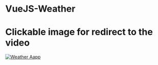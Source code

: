 # VueJS-Weather

<h1>Clickable image for redirect to the video</h1>

[![Weather Aapp](https://i9.ytimg.com/vi/pj3bfIkNq1k/mqdefault.jpg?time=1580126337337&sqp=CJSfu_EF&rs=AOn4CLD7CRgJqPna7A7BTpTkzpQgbJ4ALg)](https://youtu.be/pj3bfIkNq1k "Weather App")
